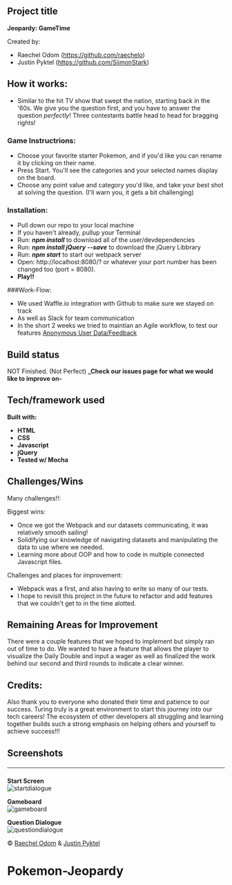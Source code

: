 ## Project title
**Jeopardy: GameTime**

Created by:
 - Raechel Odom (https://github.com/raechelo) 
 - Justin Pyktel (https://github.com/SiimonStark)

## How it works:
 - Similar to the hit TV show that swept the nation, starting back in the '60s. We give you the question first, and you have to answer the question _perfectly_! Three contestants battle head to head for bragging rights!
 
### Game Instructrions:
 - Choose your favorite starter Pokemon, and if you'd like you can rename it by clicking on their name.
 - Press Start. You'll see the categories and your selected names display on the board.
 - Choose any point value and category you'd like, and take your best shot at solving the question. (I'll warn you, it gets a bit challenging)
 
### Installation:
 - Pull down our repo to your local machine
 - If you haven't already, pullup your Terminal
 - Run:  **_npm install_**  to download all of the user/devdependencies
 - Run:  **_npm install jQuery --save_**  to download the jQuery Libbrary
 - Run:  **_npm start_**  to start our webpack server
 - Open:  http://localhost:8080/?   or whatever your port number has been changed too (port = 8080).
 - **Play!!**

###Work-Flow:
 - We used Waffle.io integration with Github to make sure we stayed on track
 - As well as Slack for team communication
 - In the short 2 weeks we tried to maintian an Agile workflow, to test our features
[Anonymous User Data/Feedback](https://github.com/SiimonStark/gametime_jeopardy_jp_ro/blob/master/Notes_Resources/Agile_Feedback "Agile Feedback")

## Build status
NOT Finished. (Not Perfect)
**_Check our issues page for what we would like to improve on-**

## Tech/framework used
<b>Built with:
  - HTML
  - CSS
  - Javascript
  - jQuery
  - Tested w/ Mocha</b>

## Challenges/Wins
Many challenges!!: 

Biggest wins: 
 - Once we got the Webpack and our datasets communicating, it was relatively smooth sailing!
 - Solidifying our knowledge of navigating datasets and manipulating the data to use where we needed.
 - Learning more about OOP and how to code in multiple connected Javascript files.
 
Challenges and places for improvement:
 - Webpack was a first, and also having to write so many of our tests.
 - I hope to revisit this project in the future to refactor and add features that we couldn't get to in the time alotted.
 
 ## Remaining Areas for Improvement
 There were a couple features that we hoped to implement but simply ran out of time to do. We wanted to have a feature that allows the player to visualize the Daily Double and input a wager as well as finalized the work behind our second and third rounds to indicate a clear winner.

## Credits:
 Also thank you to everyone who donated their time and patience to our success. Turing truly is a great environment to start this journey into our tech careers! The ecosystem of other developers all struggling and learning together builds such a strong emphasis on helping others and yourself to achieve success!!!

## Screenshots<hr>
**Start Screen**<br>
![startdialogue](https://user-images.githubusercontent.com/23123990/52432862-dbbe0500-2ac8-11e9-8907-3a2168a2ff14.png)

**Gameboard**<br>
![gameboard](https://user-images.githubusercontent.com/23123990/52432860-db256e80-2ac8-11e9-8c0e-0ca64e1494c4.png)

**Question Dialogue**<br>
![questiondialogue](https://user-images.githubusercontent.com/23123990/52432861-dbbe0500-2ac8-11e9-935d-0f365a964b32.png)

© [Raechel Odom](https://github.com/raechelo) & [Justin Pyktel](https://github.com/SiimonStark)
# Pokemon-Jeopardy
